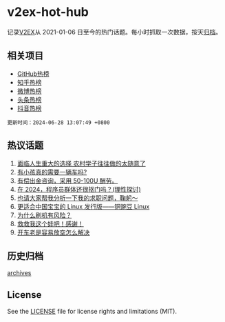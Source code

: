 # v2ex-hot-hub

 记录[V2EX](https://www.v2ex.com/)从 2021-01-06 日至今的热门话题。每小时抓取一次数据，按天[归档](archives)。
 
 ## 相关项目

- [GitHub热榜](https://github.com/lonnyzhang423/github-hot-hub)
- [知乎热榜](https://github.com/lonnyzhang423/zhihu-hot-hub)
- [微博热榜](https://github.com/lonnyzhang423/weibo-hot-hub)
- [头条热榜](https://github.com/lonnyzhang423/toutiao-hot-hub)
- [抖音热榜](https://github.com/lonnyzhang423/douyin-hot-hub)


 `更新时间：2024-06-28 13:07:49 +0800`

## 热议话题

1. [面临人生重大的选择 农村学子往往做的太随意了](https://www.v2ex.com/t/1053075)
1. [有小孩真的需要一辆车吗?](https://www.v2ex.com/t/1053120)
1. [有偿出金咨询，采用 50-100U 酬劳。](https://www.v2ex.com/t/1053097)
1. [在 2024，程序员群体还很抠门吗？(理性探讨)](https://www.v2ex.com/t/1053268)
1. [也请大家帮我分析一下我的求职问题，鞠躬～](https://www.v2ex.com/t/1053208)
1. [更适合中国宝宝的 Linux 发行版——铜豌豆 Linux](https://www.v2ex.com/t/1053096)
1. [为什么刷机有风险？](https://www.v2ex.com/t/1053249)
1. [救救我这个娃吧！感谢！](https://www.v2ex.com/t/1053185)
1. [开车老是容易放空怎么解决](https://www.v2ex.com/t/1053239)

## 历史归档

[archives](archives)

## License

See the [LICENSE](LICENSE) file for license rights and limitations (MIT).
